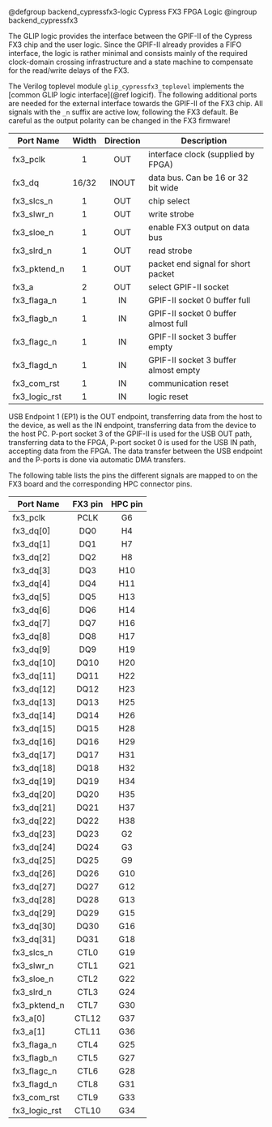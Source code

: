 @defgroup backend_cypressfx3-logic Cypress FX3 FPGA Logic
@ingroup backend_cypressfx3

The GLIP logic provides the interface between the GPIF-II of the Cypress FX3 chip
and the user logic. Since the GPIF-II already provides a FIFO interface, the
logic is rather minimal and consists mainly of the required clock-domain crossing
infrastructure and a state machine to compensate for the read/write delays of
the FX3.

The Verilog toplevel module `glip_cypressfx3_toplevel` implements the
[common GLIP logic interface](@ref logicif). The following additional ports are
needed for the external interface towards the GPIF-II of the FX3 chip. All
signals with the `_n` suffix are active low, following the FX3 default. Be
careful as the output polarity can be changed in the FX3 firmware!

| Port Name     | Width    | Direction | Description                          |
|---------------|:--------:|:---------:|--------------------------------------|
| fx3_pclk      | 1        | OUT       | interface clock (supplied by FPGA)   |
| fx3_dq        | 16/32    | INOUT     | data bus. Can be 16 or 32 bit wide   |
| fx3_slcs_n    | 1        | OUT       | chip select                          |
| fx3_slwr_n    | 1        | OUT       | write strobe                         |
| fx3_sloe_n    | 1        | OUT       | enable FX3 output on data bus        |
| fx3_slrd_n    | 1        | OUT       | read strobe                          |
| fx3_pktend_n  | 1        | OUT       | packet end signal for short packet   |
| fx3_a         | 2        | OUT       | select GPIF-II socket                |
| fx3_flaga_n   | 1        | IN        | GPIF-II socket 0 buffer full         |
| fx3_flagb_n   | 1        | IN        | GPIF-II socket 0 buffer almost full  |
| fx3_flagc_n   | 1        | IN        | GPIF-II socket 3 buffer empty        |
| fx3_flagd_n   | 1        | IN        | GPIF-II socket 3 buffer almost empty |
| fx3_com_rst   | 1        | IN        | communication reset                  |
| fx3_logic_rst | 1        | IN        | logic reset                          |

USB Endpoint 1 (EP1) is the OUT endpoint, transferring data from the host to the
device, as well as the IN endpoint, transferring data from the device to the host
PC. P-port socket 3 of the GPIF-II is used for the USB OUT path, transferring
data to the FPGA, P-port socket 0 is used for the USB IN path, accepting data
from the FPGA. The data transfer between the USB endpoint and the P-ports is done
via automatic DMA transfers.

The following table lists the pins the different signals are mapped to on the FX3
board and the corresponding HPC connector pins.

| Port Name     | FX3 pin | HPC pin |
|---------------|:-------:|:-------:|
| fx3_pclk      | PCLK    | G6      |
| fx3_dq[0]     | DQ0     | H4      |
| fx3_dq[1]     | DQ1     | H7      |
| fx3_dq[2]     | DQ2     | H8      |
| fx3_dq[3]     | DQ3     | H10     |
| fx3_dq[4]     | DQ4     | H11     |
| fx3_dq[5]     | DQ5     | H13     |
| fx3_dq[6]     | DQ6     | H14     |
| fx3_dq[7]     | DQ7     | H16     |
| fx3_dq[8]     | DQ8     | H17     |
| fx3_dq[9]     | DQ9     | H19     |
| fx3_dq[10]    | DQ10    | H20     |
| fx3_dq[11]    | DQ11    | H22     |
| fx3_dq[12]    | DQ12    | H23     |
| fx3_dq[13]    | DQ13    | H25     |
| fx3_dq[14]    | DQ14    | H26     |
| fx3_dq[15]    | DQ15    | H28     |
| fx3_dq[16]    | DQ16    | H29     |
| fx3_dq[17]    | DQ17    | H31     |
| fx3_dq[18]    | DQ18    | H32     |
| fx3_dq[19]    | DQ19    | H34     |
| fx3_dq[20]    | DQ20    | H35     |
| fx3_dq[21]    | DQ21    | H37     |
| fx3_dq[22]    | DQ22    | H38     |
| fx3_dq[23]    | DQ23    | G2      |
| fx3_dq[24]    | DQ24    | G3      |
| fx3_dq[25]    | DQ25    | G9      |
| fx3_dq[26]    | DQ26    | G10     |
| fx3_dq[27]    | DQ27    | G12     |
| fx3_dq[28]    | DQ28    | G13     |
| fx3_dq[29]    | DQ29    | G15     |
| fx3_dq[30]    | DQ30    | G16     |
| fx3_dq[31]    | DQ31    | G18     |
| fx3_slcs_n    | CTL0    | G19     |
| fx3_slwr_n    | CTL1    | G21     |
| fx3_sloe_n    | CTL2    | G22     |
| fx3_slrd_n    | CTL3    | G24     |
| fx3_pktend_n  | CTL7    | G30     |
| fx3_a[0]      | CTL12   | G37     |
| fx3_a[1]      | CTL11   | G36     |
| fx3_flaga_n   | CTL4    | G25     |
| fx3_flagb_n   | CTL5    | G27     |
| fx3_flagc_n   | CTL6    | G28     |
| fx3_flagd_n   | CTL8    | G31     |
| fx3_com_rst   | CTL9    | G33     |
| fx3_logic_rst | CTL10   | G34     |

